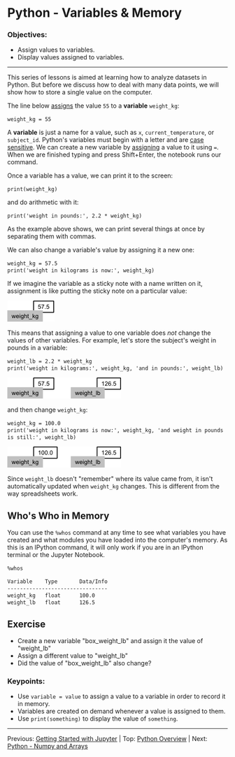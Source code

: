 # Python - Variables & Memory

### Objectives:
- Assign values to variables.
- Display values assigned to variables.

---
This series of lessons is aimed at learning how to analyze datasets in Python.  But before we discuss how to deal with many data points, we will show how to store a single value on the computer.

The line below [assigns](python_reference.md#assign) the value `55` to a **variable** `weight_kg`:

~~~
weight_kg = 55
~~~

A **variable** is just a name for a value,
such as `x`, `current_temperature`, or `subject_id`.
Python's variables must begin with a letter and are [case sensitive](python_reference.md#case-sensitive).
We can create a new variable by [assigning](python_reference.md#assign) a value to it using `=`.
When we are finished typing and press Shift+Enter, the notebook runs our command.

Once a variable has a value, we can print it to the screen:

~~~
print(weight_kg)
~~~

and do arithmetic with it:

~~~
print('weight in pounds:', 2.2 * weight_kg)
~~~

As the example above shows, we can print several things at once by separating them with commas.

We can also change a variable's value by assigning it a new one:

~~~
weight_kg = 57.5
print('weight in kilograms is now:', weight_kg)
~~~

If we imagine the variable as a sticky note with a name written on it,
assignment is like putting the sticky note on a particular value:

![Variables as Sticky Notes](fig/python-sticky-note-variables-01.png)

This means that assigning a value to one variable does *not* change the values of other variables.
For example,
let's store the subject's weight in pounds in a variable:

~~~
weight_lb = 2.2 * weight_kg
print('weight in kilograms:', weight_kg, 'and in pounds:', weight_lb)
~~~

![Creating Another Variable](fig/python-sticky-note-variables-02.png)

and then change `weight_kg`:

~~~
weight_kg = 100.0
print('weight in kilograms is now:', weight_kg, 'and weight in pounds is still:', weight_lb)
~~~


![Updating a Variable](fig/python-sticky-note-variables-03.png)

Since `weight_lb` doesn't "remember" where its value came from,
it isn't automatically updated when `weight_kg` changes.
This is different from the way spreadsheets work.

## Who's Who in Memory

You can use the `%whos` command at any time to see what variables you have created and what modules you have loaded into the computer's memory. As this is an IPython command, it will only work if you are in an IPython terminal or the Jupyter Notebook.

~~~
%whos
~~~

~~~
Variable    Type       Data/Info
--------------------------------
weight_kg   float      100.0
weight_lb   float      126.5
~~~

## Exercise 

* Create a new variable "box_weight_lb" and assign it the value of "weight_lb"
* Assign a different value to "weight_lb"
* Did the value of "box_weight_lb" also change?

### Keypoints:
- Use `variable = value` to assign a value to a variable in order to record it in memory.
- Variables are created on demand whenever a value is assigned to them.
- Use `print(something)` to display the value of `something`.

---

Previous: [Getting Started with Jupyter](intro_to_python_011_jupyter.md) | Top: [Python Overview](intro_to_python.md) | Next: [Python - Numpy and Arrays](intro_to_python_017_libraries.md)
